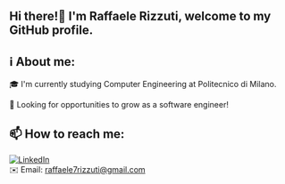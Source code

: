 ## Hi there!👋 I'm Raffaele Rizzuti, welcome to my GitHub profile. 

## ℹ️ About me:

🎓 I'm currently studying Computer Engineering at Politecnico di Milano.

🚀 Looking for opportunities to grow as a software engineer!

## 📫 How to reach me:  
[![LinkedIn](https://img.shields.io/badge/LinkedIn-%230077B5.svg?logo=linkedin&logoColor=white)](www.linkedin.com/in/raffaele-rizzuti-62a70a246)  
✉️ Email: [raffaele7rizzuti@gmail.com](mailto:raffaele7rizzuti@gmail.com) 

<!--
**RaffaeleRizzuti1/RaffaeleRizzuti1** is a ✨ _special_ ✨ repository because its `README.md` (this file) appears on your GitHub profile.

Here are some ideas to get you started:

- 🔭 I’m currently working on ...
- 🌱 I’m currently learning ...
- 👯 I’m looking to collaborate on ...
- 🤔 I’m looking for help with ...
- 💬 Ask me about ...
- 📫 How to reach me: ...
- 😄 Pronouns: ...
- ⚡ Fun fact: ...
-->
